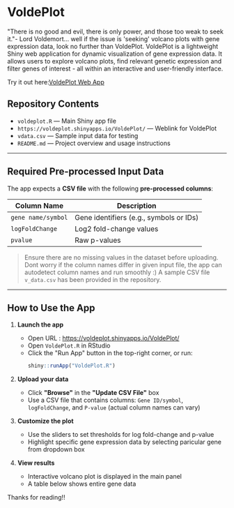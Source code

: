 # VoldePlot
"There is no good and evil, there is only power, and those too weak to seek it."- Lord Voldemort... well if the issue is 'seeking' volcano plots with gene expression data, look no further than VoldePlot.
VoldePlot is a lightweight Shiny web application for dynamic visualization of gene expression data. It allows users to explore volcano plots, find relevant genetic expression and filter genes of interest - all within an interactive and user-friendly interface.

 Try it out here:[VoldePlot Web App](https://voldeplot.shinyapps.io/VoldePlot/)


## Repository Contents

- `voldeplot.R` — Main Shiny app file
- `https://voldeplot.shinyapps.io/VoldePlot/` — Weblink for VoldePlot
- `vdata.csv` — Sample input data for testing
- `README.md` — Project overview and usage instructions


---
##  Required Pre-processed Input Data

The app expects a **CSV file** with the following **pre-processed columns**:

| Column Name     | Description                                      |
|------------------|--------------------------------------------------|
| `gene name/symbol`           | Gene identifiers (e.g., symbols or IDs)          |
| `logFoldChange`          | Log2 fold-change values                          |
| `pvalue`         | Raw p-values                                     |


>  Ensure there are no missing values in the dataset before uploading.
> Dont worry if the column names differ in given input file, the app can autodetect column names and run smoothly :)
A sample CSV file `v_data.csv` has been provided in the repository.
 ---

 ## How to Use the App

1. **Launch the app**
   
   - Open URL : https://voldeplot.shinyapps.io/VoldePlot/
   - Open `VoldePlot.R` in RStudio
   - Click the "Run App" button in the top-right corner, or run:
     ```r
     shiny::runApp("VoldePlot.R")
     ```

3. **Upload your data**
   - Click **"Browse"** in the **"Update CSV File"** box 
   - Use a CSV file that contains columns: `Gene ID/symbol`, `logFoldChange`, and `P-value` (actual column names can vary)

4. **Customize the plot**
   - Use the sliders to set thresholds for log fold-change and p-value
   - Highlight specific gene expression data by selecting paricular gene from dropdown box

5. **View results**
   - Interactive volcano plot is displayed in the main panel
   - A table below shows entire gene data
  
  Thanks for reading!!





